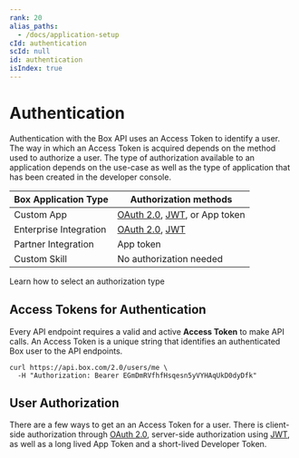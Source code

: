 ```yaml
---
rank: 20
alias_paths:
  - /docs/application-setup
cId: authentication
scId: null
id: authentication
isIndex: true
---
```


# Authentication

Authentication with the Box API uses an Access Token to identify a user. The
way in which an Access Token is acquired depends on the method used to authorize
a user. The type of authorization available to an application depends on the
use-case as well as the type of application that has been created in the developer
console.

| Box Application Type   | Authorization methods                         |
| ---------------------- | --------------------------------------------- |
| Custom App             | [OAuth 2.0][oauth2], [JWT][jwt], or App token |
| Enterprise Integration | [OAuth 2.0][oauth2], [JWT][jwt]               |
| Partner Integration    | App token                                     |
| Custom Skill           | No authorization needed                       |

<CTA to="guide://authentication/select">
  Learn how to select an authorization type

</CTA>

## Access Tokens for Authentication

Every API endpoint requires a valid and active **Access Token** to make API
calls. An Access Token is a unique string that identifies an authenticated Box
user to the API endpoints.

```curl
curl https://api.box.com/2.0/users/me \
  -H "Authorization: Bearer EGmDmRVfhfHsqesn5yVYHAqUkD0dyDfk"
```

## User Authorization

There are a few ways to get an an Access Token for a user. There is
client-side authorization through [OAuth 2.0][oauth2], server-side authorization
using [JWT][jwt], as well as a long lived App Token and a short-lived Developer
Token.

[oauth2]: guide://authentication/oauth2
[jwt]: guide://authentication/jwt

